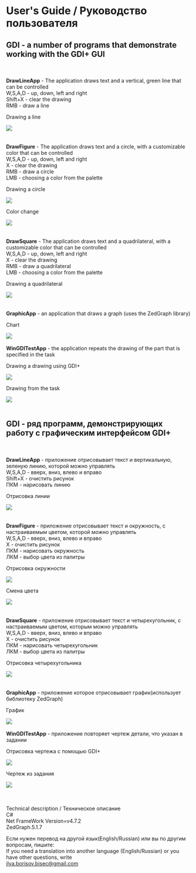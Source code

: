 <h1>User's Guide / Руководство пользователя</h1>

<h2><b>GDI</b> - a number of programs that demonstrate working with the GDI+ GUI</h2><br><br>
<a><b>DrawLineApp</b> - The application draws text and a vertical, green line that can be controlled</a><br>
<a>W,S,A,D - up, down, left and right</a><br>
<a>Shift+X - clear the drawing</a><br>
<a>RMB - draw a line</a><br>
<p>Drawing a line</p><img src="https://github.com/Sadochok-BISEC/VisualCLibSolutions/blob/main/img_desc/gdi_1.PNG"/><br>
<br><br>
<a><b>DrawFigure</b> - The application draws text and a circle, with a customizable color that can be controlled</a><br>
<a>W,S,A,D - up, down, left and right</a><br>
<a>X - clear the drawing</a><br>
<a>RMB - draw a circle</a><br>
<a>LMB - choosing a color from the palette</a><br>
<p>Drawing a circle</p><img src="https://github.com/Sadochok-BISEC/VisualCLibSolutions/blob/main/img_desc/gdi_4.PNG"/><br>
<p>Color change</p><img src="https://github.com/Sadochok-BISEC/VisualCLibSolutions/blob/main/img_desc/gdi_5.PNG"/><br>
<br><br>
<a><b>DrawSquare</b> - The application draws text and a quadrilateral, with a customizable color that can be controlled</a><br>
<a>W,S,A,D - up, down, left and right</a><br>
<a>X - clear the drawing</a><br>
<a>RMB - draw a quadrilateral</a><br>
<a>LMB - choosing a color from the palette</a><br>
<p>Drawing a quadrilateral</p><img src="https://github.com/Sadochok-BISEC/VisualCLibSolutions/blob/main/img_desc/gdi_6.PNG"/><br>
<br><br>
<a><b>GraphicApp</b> - an application that draws a graph (uses the ZedGraph library)</a><br>
<p>Chart</p><img src="https://github.com/Sadochok-BISEC/VisualCLibSolutions/blob/main/img_desc/gdi_2.PNG"/><br>
<br>
<a><b>WinGDITestApp</b> - the application repeats the drawing of the part that is specified in the task</a><br>
<p>Drawing a drawing using GDI+</p><img src="https://github.com/Sadochok-BISEC/VisualCLibSolutions/blob/main/img_desc/gdi_3.PNG"/><br>
<p>Drawing from the task</p><img src="https://github.com/Sadochok-BISEC/VisualCLibSolutions/blob/main/img_desc/gdi_1_task.PNG"/><br>

<br>


<h2><b>GDI</b> - ряд программ, демонстрирующих работу с графическим интерфейсом GDI+</h2><br><br>
<a><b>DrawLineApp</b> - приложение отрисовывает текст и вертикальную, зеленую линию, которой можно управлять</a><br>
<a>W,S,A,D - вверх, вниз, влево и вправо</a><br>
<a>Shift+X - очистить рисунок</a><br>
<a>ПКМ - нарисовать линию</a><br>
<p>Отрисовка линии</p><img src="https://github.com/Sadochok-BISEC/VisualCLibSolutions/blob/main/img_desc/gdi_1.PNG"/><br>
<br><br>
<a><b>DrawFigure</b> - приложение отрисовывает текст и окружность, с настраиваемым цветом, которой можно управлять</a><br>
<a>W,S,A,D - вверх, вниз, влево и вправо</a><br>
<a>X - очистить рисунок</a><br>
<a>ПКМ - нарисовать окружность</a><br>
<a>ЛКМ - выбор цвета из палитры</a><br>
<p>Отрисовка окружности</p><img src="https://github.com/Sadochok-BISEC/VisualCLibSolutions/blob/main/img_desc/gdi_4.PNG"/><br>
<p>Смена цвета</p><img src="https://github.com/Sadochok-BISEC/VisualCLibSolutions/blob/main/img_desc/gdi_5.PNG"/><br>
<br><br>
<a><b>DrawSquare</b> - приложение отрисовывает текст и четырехугольник, с настраиваемым цветом, которым можно управлять</a><br>
<a>W,S,A,D - вверх, вниз, влево и вправо</a><br>
<a>X - очистить рисунок</a><br>
<a>ПКМ - нарисовать четырехугольник</a><br>
<a>ЛКМ - выбор цвета из палитры</a><br>
<p>Отрисовка четырехугольника</p><img src="https://github.com/Sadochok-BISEC/VisualCLibSolutions/blob/main/img_desc/gdi_6.PNG"/><br>
<br><br>
<a><b>GraphicApp</b> - приложение которое отрисовывает график(использует библиотеку ZedGraph)</a><br>
<p>График</p><img src="https://github.com/Sadochok-BISEC/VisualCLibSolutions/blob/main/img_desc/gdi_2.PNG"/><br>
<br>
<a><b>WinGDITestApp</b> - приложение повторяет чертеж детали, что указан в задании</a><br>
<p>Отрисовка чертежа с помощью GDI+</p><img src="https://github.com/Sadochok-BISEC/VisualCLibSolutions/blob/main/img_desc/gdi_3.PNG"/><br>
<p>Чертеж из задания</p><img src="https://github.com/Sadochok-BISEC/VisualCLibSolutions/blob/main/img_desc/gdi_1_task.PNG"/><br>

<br>

<br><a>Technical description / Техническое описание</a><br>
<a>C#</a><br>
<a>Net FrameWork Version=v4.7.2</a><br>
<a>ZedGraph.5.1.7</a><br>

<a>Если нужен перевод на другой язык(English/Russian) или вы по другим вопросам, пишите:</a><br>
<a>If you need a translation into another language (English/Russian) or you have other questions, write</a><br>
<a>ilya.borisov.bisec@gmail.com</a>

